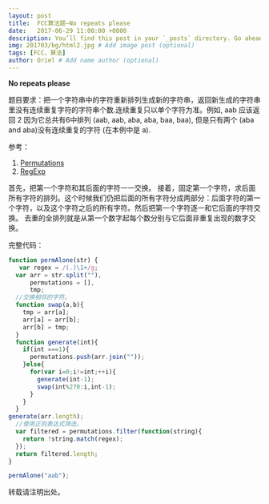 ```yaml
---
layout: post
title:  FCC算法题—No repeats please
date:   2017-06-29 11:00:00 +0800
description: You’ll find this post in your `_posts` directory. Go ahead and edit it and re-build the site to see your changes. # Add post description (optional)
img: 201703/bg/html2.jpg # Add image post (optional)
tags: [FCC，算法]
author: Oriel # Add name author (optional)
---
```

**No repeats please**

题目要求：把一个字符串中的字符重新排列生成新的字符串，返回新生成的字符串里没有连续重复字符的字符串个数.连续重复只以单个字符为准。例如, aab 应该返回 2 因为它总共有6中排列 (aab, aab, aba, aba, baa, baa), 但是只有两个 (aba and aba)没有连续重复的字符 (在本例中是 a).

参考：
1. [Permutations](https://www.mathsisfun.com/combinatorics/combinations-permutations.html "Permutations")
2. [RegExp](https://developer.mozilla.org/zh-CN/docs/Web/JavaScript/Reference/Global_Objects/RegExp "RegExp")

首先，把第一个字符和其后面的字符一一交换。
接着，固定第一个字符，求后面所有字符的排列。这个时候我们仍把后面的所有字符分成两部分：后面字符的第一个字符，以及这个字符之后的所有字符。然后把第一个字符逐一和它后面的字符交换。
去重的全排列就是从第一个数字起每个数分别与它后面非重复出现的数字交换。

完整代码：
```javascript
function permAlone(str) {
   var regex = /(.)\1+/g;
  var arr = str.split(""),
      permutations = [],
      tmp;
  //交换相邻的字符。
  function swap(a,b){
    tmp = arr[a];
    arr[a] = arr[b];
    arr[b] = tmp;
  }
  function generate(int){
    if(int ===1){
      permutations.push(arr.join(""));
    }else{
      for(var i=0;i!=int;++i){
        generate(int-1);
        swap(int%2?0:i,int-1);
      }
    }
  }
generate(arr.length);
  //使用正则表达式筛选。
  var filtered = permutations.filter(function(string){
    return !string.match(regex);
  });
  return filtered.length;
}

permAlone("aab");

```

转载请注明出处。